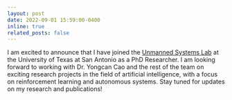 ```yaml
---
layout: post
date: 2022-09-01 15:59:00-0400
inline: true
related_posts: false
---
```


I am excited to announce that I have joined the [Unmanned Systems Lab](https://utsausl.wixsite.com/utsausl) at the University of Texas at San Antonio as a PhD Researcher. I am looking forward to working with Dr. Yongcan Cao and the rest of the team on exciting research projects in the field of artificial intelligence, with a focus on reinforcement learning and autonomous systems. Stay tuned for updates on my research and publications! 
```